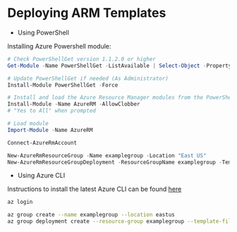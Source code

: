 # Deploying ARM Templates

- Using PowerShell

Installing Azure Powershell module:

```powershell
# Check PowerShellGet version 1.1.2.0 or higher
Get-Module -Name PowerShellGet -ListAvailable | Select-Object -Property Name,Version,Path

# Update PowerShellGet if needed (As Administrator)
Install-Module PowerShellGet -Force

# Install and load the Azure Resource Manager modules from the PowerShell Gallery (As Administrator)
Install-Module -Name AzureRM -AllowClobber
# "Yes to All" when prompted

# Load module
Import-Module -Name AzureRM
```

```powershell
Connect-AzureRmAccount

New-AzureRmResourceGroup -Name examplegroup -Location "East US"
New-AzureRmResourceGroupDeployment -ResourceGroupName examplegroup -TemplateFile azuredeploy.json -TemplateParameterFile azuredeploy.parameters.json
```

- Using Azure CLI

Instructions to install the latest Azure CLI can be found [here](https://docs.microsoft.com/en-us/cli/azure/install-azure-cli?view=azure-cli-latest)

```bash
az login

az group create --name examplegroup --location eastus
az group deployment create --resource-group examplegroup --template-file azuredeploy.json --parameters @azuredeploy.parameters.json
```